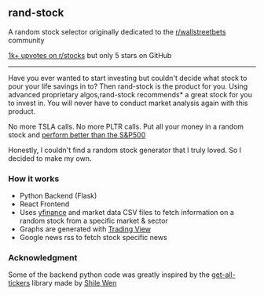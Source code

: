 ## rand-stock

A random stock selector originally dedicated to the [r/wallstreetbets](https://reddit.com/r/wallstreetbets) community

[1k+ upvotes on r/stocks](https://www.reddit.com/r/stocks/comments/k18aya/random_stocks/) but only 5 stars on GitHub 

-------
Have you ever wanted to start investing but couldn't decide what stock to pour your life savings in to? Then rand-stock is the product for you. Using advanced proprietary algos,rand-stock recommends* a great stock for you to invest in. You will never have to conduct market analysis again with this product. 

No more TSLA calls. No more PLTR calls. Put all your money in a random stock and [perform better than the S&P500](https://www.youtube.com/watch?v=NfSGm9DDQ3o&ab_channel=Node14)

Honestly, I couldn't find a random stock generator that I truly loved. So I decided to make my own. 

### How it works
- Python Backend (Flask)
- React Frontend
- Uses [yfinance](https://pypi.org/project/yfinance/) and market data CSV files to fetch information on a random stock from a specific market & sector
- Graphs are generated with [Trading View](https://www.tradingview.com/)
- Google news rss to fetch stock specific news


### Acknowledgment
Some of the backend python code was greatly inspired by the [get-all-tickers](https://github.com/shilewenuw/get_all_tickers) library made by [Shile Wen](https://github.com/shilewenuw)